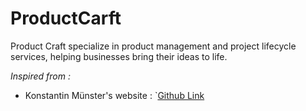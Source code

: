 # ProductCarft

Product Craft specialize in product management and project lifecycle services, helping businesses bring their ideas to life.

*Inspired from :*
 - Konstantin Münster's website : `[Github Link][def]

[def]: https://github.com/konstantinmuenster/konstantin.digital/tree/main